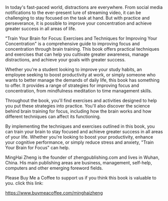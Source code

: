 
In today's fast-paced world, distractions are everywhere. From social media notifications to the ever-present lure of streaming video, it can be challenging to stay focused on the task at hand. But with practice and perseverance, it is possible to improve your concentration and achieve greater success in all areas of life.

"Train Your Brain for Focus: Exercises and Techniques for Improving Your Concentration" is a comprehensive guide to improving focus and concentration through brain training. This book offers practical techniques and exercises that can help you cultivate greater awareness, manage distractions, and achieve your goals with greater success.

Whether you're a student looking to improve your study habits, an employee seeking to boost productivity at work, or simply someone who wants to better manage the demands of daily life, this book has something to offer. It provides a range of strategies for improving focus and concentration, from mindfulness meditation to time management skills.

Throughout the book, you'll find exercises and activities designed to help you put these strategies into practice. You'll also discover the science behind brain training for focus, including how the brain works and how different techniques can affect its functioning.

By implementing the techniques and exercises outlined in this book, you can train your brain to stay focused and achieve greater success in all areas of your life. Whether you're looking to boost your productivity, enhance your cognitive performance, or simply reduce stress and anxiety, "Train Your Brain for Focus" can help.

MingHai Zheng is the founder of zhengpublishing.com and lives in Wuhan, China. His main publishing areas are business, management, self-help, computers and other emerging foreword fields.

Please Buy Me a Coffee to support us if you think this book is valuable to you. click this link:

https://www.buymeacoffee.com/minghaizheng
